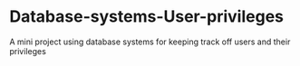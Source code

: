 # Database-systems-User-privileges
A mini project using database systems for keeping track off users and their privileges
